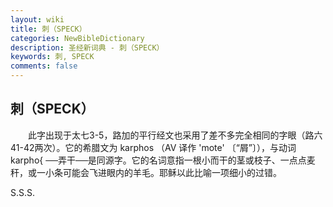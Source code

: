 ```yaml
---
layout: wiki
title: 刺（SPECK）
categories: NewBibleDictionary
description: 圣经新词典 - 刺（SPECK）
keywords: 刺, SPECK
comments: false
---
```


## 刺（SPECK）

　　此字出现于太七3-5，路加的平行经文也采用了差不多完全相同的字眼（路六41-42两次）。它的希腊文为 karphos （AV 译作 'mote' 〔“屑”〕），与动词 karpho{ ──弄干──是同源字。它的名词意指一根小而干的茎或枝子、一点点麦秆，或一小条可能会飞进眼内的羊毛。耶稣以此比喻一项细小的过错。

S.S.S.









